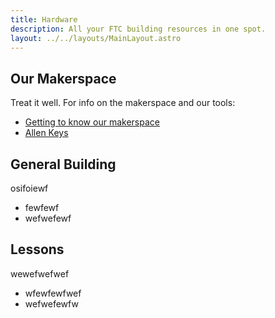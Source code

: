 ```yaml
---
title: Hardware
description: All your FTC building resources in one spot.
layout: ../../layouts/MainLayout.astro
---
```


## Our Makerspace
Treat it well. For info on the makerspace and our tools:
- [Getting to know our makerspace](./maker-space)
- [Allen Keys](./allen-keys)

## General Building

osifoiewf
- fewfewf
- wefwefewf

## Lessons
wewefwefwef
- wfewfewfwef
- wefwefewfw